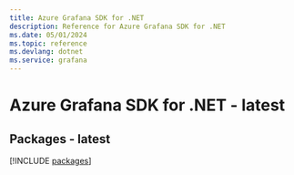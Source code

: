 ```yaml
---
title: Azure Grafana SDK for .NET
description: Reference for Azure Grafana SDK for .NET
ms.date: 05/01/2024
ms.topic: reference
ms.devlang: dotnet
ms.service: grafana
---
```

# Azure Grafana SDK for .NET - latest
## Packages - latest
[!INCLUDE [packages](grafana-index.md)]